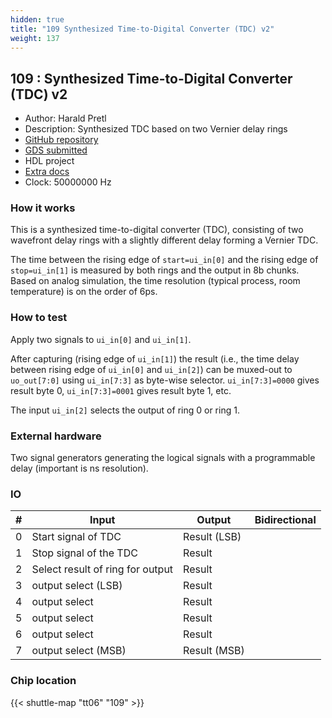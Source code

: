 ```yaml
---
hidden: true
title: "109 Synthesized Time-to-Digital Converter (TDC) v2"
weight: 137
---
```


## 109 : Synthesized Time-to-Digital Converter (TDC) v2

* Author: Harald Pretl
* Description: Synthesized TDC based on two Vernier delay rings
* [GitHub repository](https://github.com/iic-jku/jku-tt06-tdc-v2)
* [GDS submitted](https://github.com/iic-jku/jku-tt06-tdc-v2/actions/runs/8679868973)
* HDL project
* [Extra docs]()
* Clock: 50000000 Hz

<!---

This file is used to generate your project datasheet. Please fill in the information below and delete any unused
sections.

You can also include images in this folder and reference them in the markdown. Each image must be less than
512 kb in size, and the combined size of all images must be less than 1 MB.
-->


### How it works

This is a synthesized time-to-digital converter (TDC), consisting of two wavefront delay rings with a slightly different delay forming a Vernier TDC.

The time between the rising edge of `start=ui_in[0]` and the rising edge of `stop=ui_in[1]` is measured by both rings and the output in 8b chunks. Based on analog simulation, the time resolution (typical process, room temperature) is on the order of 6ps.

### How to test

Apply two signals to `ui_in[0]` and `ui_in[1]`.

After capturing (rising edge of `ui_in[1]`) the result (i.e., the time delay between rising edge of `ui_in[0]` and `ui_in[2]`) can be muxed-out to `uo_out[7:0]` using `ui_in[7:3]` as byte-wise selector. `ui_in[7:3]=0000` gives result byte 0, `ui_in[7:3]=0001` gives result byte 1, etc.

The input `ui_in[2]` selects the output of ring 0 or ring 1.

### External hardware

Two signal generators generating the logical signals with a programmable delay (important is ns resolution).


### IO

| #             | Input    | Output   | Bidirectional   |
| ------------- | -------- | -------- | --------------- |
| 0 | Start signal of TDC  | Result (LSB)  |      |
| 1 | Stop signal of the TDC  | Result  |      |
| 2 | Select result of ring for output  | Result  |      |
| 3 | output select (LSB)  | Result  |      |
| 4 | output select  | Result  |      |
| 5 | output select  | Result  |      |
| 6 | output select  | Result  |      |
| 7 | output select (MSB)  | Result (MSB)  |      |


### Chip location

{{< shuttle-map "tt06" "109" >}}
